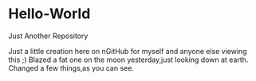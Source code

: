 # Hello-World
Just Another Repository


Just a little creation here on nGitHub for myself and anyone else viewing this ;)
Blazed a fat one on the moon yesterday,just looking down at earth.
Changed a few things,as you can see.
